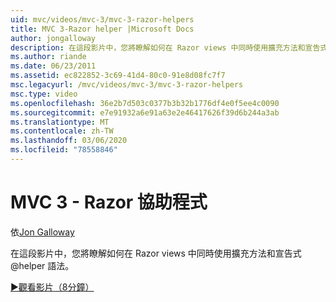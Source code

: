 ```yaml
---
uid: mvc/videos/mvc-3/mvc-3-razor-helpers
title: MVC 3-Razor helper |Microsoft Docs
author: jongalloway
description: 在這段影片中，您將瞭解如何在 Razor views 中同時使用擴充方法和宣告式 @helper 語法。
ms.author: riande
ms.date: 06/23/2011
ms.assetid: ec822852-3c69-41d4-80c0-91e8d08fc7f7
msc.legacyurl: /mvc/videos/mvc-3/mvc-3-razor-helpers
msc.type: video
ms.openlocfilehash: 36e2b7d503c0377b3b32b1776df4e0f5ee4c0090
ms.sourcegitcommit: e7e91932a6e91a63e2e46417626f39d6b244a3ab
ms.translationtype: MT
ms.contentlocale: zh-TW
ms.lasthandoff: 03/06/2020
ms.locfileid: "78558846"
---
```

# <a name="mvc-3---razor-helpers"></a>MVC 3 - Razor 協助程式

依[Jon Galloway](https://github.com/jongalloway)

在這段影片中，您將瞭解如何在 Razor views 中同時使用擴充方法和宣告式 @helper 語法。

[&#9654;觀看影片（8分鐘）](https://channel9.msdn.com/Blogs/ASP-NET-Site-Videos/mvc-3-razor-helpers)
